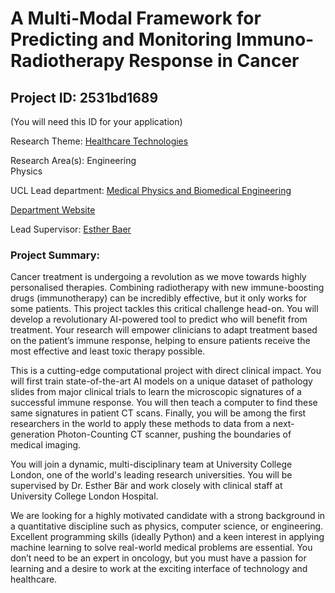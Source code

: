 # A Multi-Modal Framework for Predicting and Monitoring Immuno-Radiotherapy Response in Cancer

## Project ID: **2531bd1689**
(You will need this ID for your application)

Research Theme: [Healthcare Technologies](../themes/healthcare-technologies.md)

Research Area(s):
Engineering<br />Physics

UCL Lead department: [Medical Physics and Biomedical Engineering](../departments/medical-physics-and-biomedical-engineering.md)

[Department Website](https://www.ucl.ac.uk/medical-physics-biomedical-engineering)

Lead Supervisor: [Esther Baer](https://profiles.ucl.ac.uk/48876)

### Project Summary:

Cancer treatment is undergoing a revolution as we move towards highly personalised therapies. Combining radiotherapy with new immune-boosting drugs (immunotherapy) can be incredibly effective, but it only works for some patients. This project tackles this critical challenge head-on. You will develop a revolutionary AI-powered tool to predict who will benefit from treatment. Your research will empower clinicians to adapt treatment based on the patient’s immune response, helping to ensure patients receive the most effective and least toxic therapy possible.

This is a cutting-edge computational project with direct clinical impact. You will first train state-of-the-art AI models on a unique dataset of pathology slides from major clinical trials to learn the microscopic signatures of a successful immune response. You will then teach a computer to find these same signatures in patient CT scans. Finally, you will be among the first researchers in the world to apply these methods to data from a next-generation Photon-Counting CT scanner, pushing the boundaries of medical imaging.
 
You will join a dynamic, multi-disciplinary team at University College London, one of the world's leading research universities. You will be supervised by Dr. Esther Bär and work closely with clinical staff at University College London Hospital.

We are looking for a highly motivated candidate with a strong background in a quantitative discipline such as physics, computer science, or engineering. Excellent programming skills (ideally Python) and a keen interest in applying machine learning to solve real-world medical problems are essential. You don’t need to be an expert in oncology, but you must have a passion for learning and a desire to work at the exciting interface of technology and healthcare.
